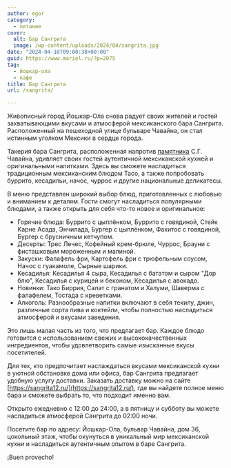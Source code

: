 ```yaml
---
author: egor
category:
  - питание
cover:
  alt: Бар Сангрита
  image: /wp-content/uploads/2024/04/sangrita.jpg
date: "2024-04-10T09:00:38+00:00"
guid: https://www.mariel.ru/?p=2075
tag:
  - йошкар-ола
  - кафе
title: Бар Сангрита
url: /sangrita/

---
```

Живописный город Йошкар-Ола снова радует своих жителей и гостей захватывающими вкусами и атмосферой мексиканского бара Сангрита. Расположенный на пешеходной улице бульваре Чавайна, он стал истинным уголком Мексики в сердце города.

Такерия бара Сангрита, расположенная напротив [памятника](/pamyatnik-chavajnu/) С.Г. Чавайна, удивляет своих гостей аутентичной мексиканской кухней и оригинальными напитками. Здесь вы сможете насладиться традиционным мексиканским блюдом Taco, а также попробовать буррито, кесадильи, начос, чуррос и другие национальные деликатесы.

В меню представлен широкий выбор блюд, приготовленных с любовью и вниманием к деталям. Гости смогут насладиться популярными блюдами, а также открыть для себя что-то новое и оригинальное:

- Горячие блюда: Буррито с цыплёнком, Буррито с говядиной, Стейк Карне Асада, Энчилада, Бургер с цыплёнком, Фахитос с говядиной, Бургер с брусничным кетчупом.
- Десерты: Трес Лечес, Кофейный крем-брюле, Чуррос, Брауни с фисташковым мороженным и малиной.
- Закуски: Фалафель фри, Картофель фри с трюфельным соусом, Начос с гуакамоле, Сырные шарики.
- Кесадилья: Кесадилья 4 сыра, Кесадилья с бататом и сыром "Дор блю", Кесадилья с курицей и беконом, Кесадилья с авокадо.
- Новинки: Тако Биррия, Салат с гранатом и Халуми, Шаверма с фалафелем, Тостада с креветками.
- Алкоголь: Разнообразные напитки включают в себя текилу, джин, различные сорта пива и коктейли, чтобы полностью насладиться атмосферой и вкусами заведения.

Это лишь малая часть из того, что предлагает бар. Каждое блюдо готовится с использованием свежих и высококачественных ингредиентов, чтобы удовлетворить самые изысканные вкусы посетителей.

Для тех, кто предпочитает наслаждаться вкусами мексиканской кухни в уютной обстановке дома или офиса, бар Сангрита предлагает удобную услугу доставки. Заказать доставку можно на сайте [https://sangrita12.ru/](https://sangrita12.ru/), где вы найдете полное меню бара и сможете выбрать то, что подходит именно вам.

Открыто ежедневно с 12:00 до 24:00, а в пятницу и субботу вы можете насладиться атмосферой Сангрита до 02:00 ночи.

Посетите бар по адресу: Йошкар-Ола, бульвар Чавайна, дом 36, цокольный этаж, чтобы окунуться в уникальный мир мексиканской кухни и насладиться аутентичным опытом в баре Сангрита.

¡Buen provecho!
